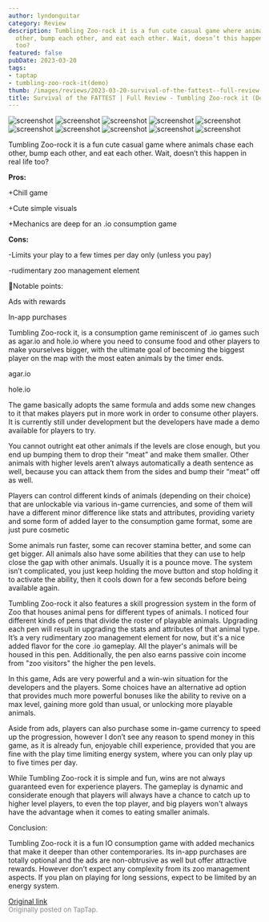 ```yaml
---
author: lyndonguitar
category: Review
description: Tumbling Zoo-rock it is a fun cute casual game where animals chase each
  other, bump each other, and eat each other. Wait, doesn’t this happen in real life
  too?
featured: false
pubDate: 2023-03-20
tags:
- taptap
- tumbling-zoo-rock-it(demo)
thumb: /images/reviews/2023-03-20-survival-of-the-fattest--full-review---tumbling-zoo-rock-it-demo-0.avif
title: Survival of the FATTEST | Full Review - Tumbling Zoo-rock it (Demo)
---
```


<div class="gallery">
  <img src="/images/reviews/2023-03-20-survival-of-the-fattest--full-review---tumbling-zoo-rock-it-demo-0.avif" alt="screenshot" />
  <img src="/images/reviews/2023-03-20-survival-of-the-fattest--full-review---tumbling-zoo-rock-it-demo-1.avif" alt="screenshot" />
  <img src="/images/reviews/2023-03-20-survival-of-the-fattest--full-review---tumbling-zoo-rock-it-demo-2.avif" alt="screenshot" />
  <img src="/images/reviews/2023-03-20-survival-of-the-fattest--full-review---tumbling-zoo-rock-it-demo-3.avif" alt="screenshot" />
  <img src="/images/reviews/2023-03-20-survival-of-the-fattest--full-review---tumbling-zoo-rock-it-demo-4.avif" alt="screenshot" />
  <img src="/images/reviews/2023-03-20-survival-of-the-fattest--full-review---tumbling-zoo-rock-it-demo-5.avif" alt="screenshot" />
  <img src="/images/reviews/2023-03-20-survival-of-the-fattest--full-review---tumbling-zoo-rock-it-demo-6.avif" alt="screenshot" />
  <img src="/images/reviews/2023-03-20-survival-of-the-fattest--full-review---tumbling-zoo-rock-it-demo-7.avif" alt="screenshot" />
  <img src="/images/reviews/2023-03-20-survival-of-the-fattest--full-review---tumbling-zoo-rock-it-demo-8.avif" alt="screenshot" />
  <img src="/images/reviews/2023-03-20-survival-of-the-fattest--full-review---tumbling-zoo-rock-it-demo-9.avif" alt="screenshot" />
</div>

Tumbling Zoo-rock it is a fun cute casual game where animals chase each other, bump each other, and eat each other. Wait, doesn’t this happen in real life too?


**Pros:**


+Chill game

+Cute simple visuals

+Mechanics are deep for an .io consumption game


**Cons:**


-Limits your play to a few times per day only (unless you pay)

-rudimentary zoo management element

📝Notable points:

Ads with rewards

In-app purchases

Tumbling Zoo-rock it, is a consumption game reminiscent of .io games such as agar.io and hole.io where you need to consume food and other players to make yourselves bigger, with the ultimate goal of becoming the biggest player on the map with the most eaten animals by the timer ends.

agar.io

hole.io

The game basically adopts the same formula and adds some new changes to it that makes players put in more work in order to consume other players. It is currently still under development but the developers have made a demo available for players to try.

You cannot outright eat other animals if the levels are close enough, but you end up bumping them to drop their “meat” and make them smaller. Other animals with higher levels aren’t always automatically a death sentence as well, because you can attack them from the sides and bump their “meat” off as well.

Players can control different kinds of animals (depending on their choice) that are unlockable via various in-game currencies, and some of them will have a different minor difference like stats and attributes, providing variety and some form of added layer to the consumption game format, some are just pure cosmetic

Some animals run faster, some can recover stamina better, and some can get bigger. All animals also have some abilities that they can use to help close the gap with other animals. Usually it is a pounce move. The system isn’t complicated, you just keep holding the move button and stop holding it to activate the ability, then it cools down for a few seconds before being available again.

Tumbling Zoo-rock it also features a skill progression system in the form of Zoo that houses animal pens for different types of animals. I noticed four different kinds of pens that divide the roster of playable animals. Upgrading each pen will result in upgrading the stats and attributes of that animal type. It’s a very rudimentary zoo management element for now, but it's a nice added flavor for the core .io gameplay. All the player's animals will be housed in this pen. Additionally, the pen also earns passive coin income from "zoo visitors" the higher the pen levels.

In this game, Ads are very powerful and a win-win situation for the developers and the players. Some choices have an alternative ad option that provides much more powerful bonuses like the ability to revive on a max level, gaining more gold than usual, or unlocking more playable animals.

Aside from ads, players can also purchase some in-game currency to speed up the progression, however I don’t see any reason to spend money in this game, as it is already fun, enjoyable chill experience, provided that you are fine with the play time limiting energy system, where you can only play up to five times per day.

While Tumbling Zoo-rock it is simple and fun, wins are not always guaranteed even for experience players. The gameplay is dynamic and considerate enough that players will always have a chance to catch up to higher level players, to even the top player, and big players won't always have the advantage when it comes to eating smaller animals.

Conclusion:

Tumbling Zoo-rock it is a fun IO consumption game with added mechanics that make it deeper than other contemporaries. Its in-app purchases are totally optional and the ads are non-obtrusive as well but offer attractive rewards. However don’t expect any complexity from its zoo management aspects. If you plan on playing for long sessions, expect to be limited by an energy system.

[Original link](https://www.taptap.io/post/4847332)<br><span style="font-size: 0.95em; color: #888;">Originally posted on TapTap.</span>